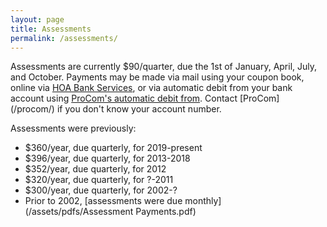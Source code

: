```yaml
---
layout: page
title: Assessments
permalink: /assessments/
---
```


Assessments are currently $90/quarter, due the 1st of January, April, July, and October.  Payments may be made via mail using your coupon book, online via [HOA Bank Services](https://hoabankservices.com/), or via automatic debit from your bank account using [ProCom's automatic debit from](https://www.procomgt.com/wp-content/uploads/sites/31/2019/10/ProCom-Direct-Debit-Form.pdf).  Contact [ProCom] (/procom/) if you don't know your account number.

Assessments were previously:
* $360/year, due quarterly, for 2019-present
* $396/year, due quarterly, for 2013-2018
* $352/year, due quarterly, for 2012
* $320/year, due quarterly, for ?-2011
* $300/year, due quarterly, for 2002-?
* Prior to 2002, [assessments were due monthly](/assets/pdfs/Assessment Payments.pdf)
